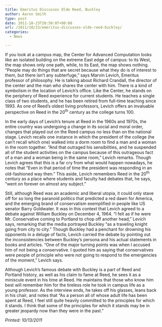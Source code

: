 ```yaml
---
title: Emeritus Discusses Olde Reed, Buckley
author: Aaron Smith
type: post
date: 2011-10-23T20:50:07+00:00
url: /2011/10/23/emeritus-discusses-olde-reed-buckley/
categories:
  - News

---
```

If you look at a campus map, the Center for Advanced Computation looks like an isolated building on the extreme East edge of campus: to its West, the map shows only one path, while, to its East, the map shows nothing. “People may do things that are secret because what they do is of interest to them, but there isn’t any subterfuge,” says Marvin Levich, Emeritus professor of philosophy. He is talking about Richard Crandall, the director of the center and the man who shares the center with him. There is a kind of symbolism in the location of Levich’s office. Like the Center, he stands on the periphery of Reed experience for current students. He teaches a single class of two students, and he has been retired from full-time teaching since 1993. As one of Reed’s oldest living professors, Levich offers an invaluable perspective on Reed in the 20<sup>th</sup> century as the college turns 100.

In the early days of Levich’s tenure at Reed in the 1960s and 1970s, the entire country was undergoing a change in its social and moral order, changes that played out on the Reed campus no less than on the national stage. Levich recalls one instance in which the president of the college (he can’t recall which one) walked into a dorm room to find a man and a woman in the room together. “And that outraged his sensibilities, and he suspended all of the student activities on the campus because of this outrageous fact of a man and a woman being in the same room,” Levich remarks. Though Levich agrees that this is a far cry from what would happen nowadays, he notes that “Even in that period of time the president was responding in an old-fashioned way then.” This aside, Levich remembers Reed in the 20<sup>th</sup> century as a place where students and faculty had debates that, he says, “went on forever on almost any subject.”

Still, although Reed was an academic and liberal utopia, it could only stave off for so long the paranoid politics that predicted a red dawn for America, and the emerging brand of conservatism exemplified in people like US senator Barry Goldwater. It was in this context that Levich agreed to a debate against William Buckley on December 4, 1964. “I felt as if he were Mr. Conservative coming to Portland to chop off another head,” Levich says, remarking that the media portrayed Buckley “as a traveling knight going from city to city.” Though Buckley had a penchant for drowning his opponents in a deluge of facts, Levich carried the debate by pointing out the inconsistencies between Buckley’s persona and his actual statements in books and articles. “One of the major turning points was when I accused him of not being a conservative. I quoted him as saying that conservatives were people of principle who were not going to respond to the emergencies of the moment,” Levich says.

Although Levich’s famous debate with Buckley is a part of Reed and Portland history, as well as his claim to fame at Reed, he sees it as a miniscule event in his time at Reed. He maintains that those who know him best will remember him for the tireless role he took in campus life as a young professor. As the interview ends, he takes off his glasses, leans back in his chair, and notes that “As a person all of whose adult life has been spent at Reed, I feel still quite heavily committed to the principles for which it stands. I think that some of the principles for which it stands may be in greater jeopardy now than they were in the past.”

_Printed: 10/13/2011_